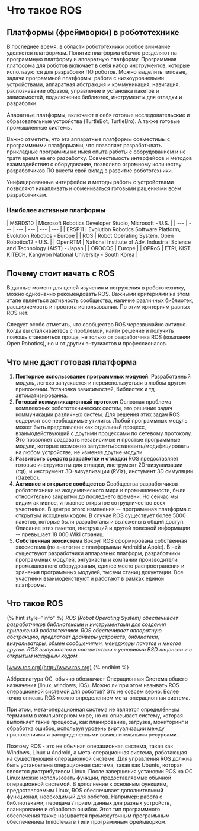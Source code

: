 # Что такое ROS

## Платформы \(фреймворки\) в робототехнике

В последнее время, в области робототехники особое внимание уделяется платформам. Понятие платформа обычно резделяют на программную платформу и аппаратную платформу. Программная платформа для роботов включает в себя набор инструментов, которые используются для разработки ПО роботов. Можно выделить типовые, задачи программной платформы: работа с низкоуровневыми устройствами, аппаратная абстракция и коммуникация, навигация, распознавание образов, управление и установка пакетов и зависимостей, подключение библиотек, инструменты для отладки и разработки.

Апаратные платформы, включают в себя готовые исследовательские и образовательные устройства \(TurtleBot, TurtleBro\). А также готовые промышленные системы.

Важно отметить, что эта аппаратные платформы совместимы с программными платформами, что позволяет разрабатывать прикладные программы не имея опыта работы с оборудованием и не тратя время на его разработку. Совместимость интерфейсов и методов взаимодействия с оборудование, позволило огромному количеству разработчиков ПО внести свой вклад в развитие робототехники.

Унифицированные интерфейсы и методы работы с устройствами позволяют накапливать и обмениваться готовыми рашениями всем разработчикам.

### Наиболее активные платформы

| MSRDS10 | Microsoft Robotics Developer Studio, Microsoft - U.S. |
| --- | --- | --- | --- | --- | --- |
| ERSP11 | Evolution Robotics Software Platform, Evolution Robotics - Europe |
| ROS | Robot Operating System, Open Robotics12 - U.S. |
| OpenRTM | National Institute of Adv. Industrial Science and Technology \(AIST\) - Japan |
| OROCOS | Europe |
| OPRoS | ETRI, KIST, KITECH, Kangwon National University - South Korea |

## Почему стоит начать с ROS

В данные момент для целей изучения и погружения в робототехнику, можно однозначно рекомендовать ROS. Важными критериями на этом этапе являеться активность сообщества, наличие различных библиотек, расширяемость и простота использования. По этим критериям равных ROS нет.

Следует особо отметить, что сообщество ROS черезвычайно активно. Когда вы сталкиваетесь с проблемой, найти решение и получить помощь становиться проще, не только от разработчика ROS \(компании Open Robotics\), но и от других энтузиастов и профессионалов.

## Что мне даст готовая платформа

1. **Повторное использование программных модулей**.  Разработанный модуль, легхко запускается и переиспользуеться в любом другом приложении. Установка зависимостей, библиотек и тд автоматизированна.
2. **Готовый коммуникационный протокол**  Основная проблема комплексных робототехнических систем, это решение задач коммуникации различных систем. Для решения этих задач ROS содержит все необходимые утилиты. Любой программных модуль может быть представленн как отдельный процесс, взаимодействующий с другими процессами по сетевому протоколу. Это позволяет создавать независимые и простые программные модули, которые возможно запустить/остановить/модифицировать на любом устройстве, не изменяя другие модули.
3. **Развитость средств разработки и отладки**  ROS предоставляет готовые инструменты для отладки, инструмент 2D-визуализации \(rqt\), и инструмент 3D-визуализации \(RViz\), инстумент 3D симуляции \(Gazebo\).  
4. **Активное и открытое сообщество** Сообщества разработчиков робототехники из академического мира и промышленности, были относительно закрытми до последнего времени. Но сейчас мы видим активное, и главное открытое сотрудничество всех участников. В центре этого изменения -- программная платформа с открытым исходным кодом. В случае ROS существует более 5000 пакетов, которые были разработаны и выложены в общий доступ. Описание этих пакетов, инструкций и другой полезной информации -- превышает 18 000 Wiki страниц.  
5. **Собственная экосистема** Вокруг ROS сформирована собственная экосистема \(по аналогии с платформами Android и Apple\). В ней существуют разработчики аппаратных платформ, разработчики программных модулей, энтузиасты и компании производители промышленного оборудования, единое место распространения и хранения программных модулей, тысячи станиц докунтации. Все участники взаимодействуют и работают в рамках единой платформы.

## Что такое ROS

{% hint style="info" %}
_ROS \(Robot Operating System\) обеспечивает разработчиков библиотеками и инструментами для создания приложений робототехники. ROS обеспечивает аппаратную абстракцию, предлагает драйверы устройств, библиотеки, визуализаторы, обмен сообщениями, менеджеры пакетов и многое другое. ROS выпускается в соответствии с условиями BSD лицензии и с открытым исходным кодом._

[www.ros.org](http://www.ros.org)
{% endhint %}

Аббревиатура ОС, обычно обозначает Операционная Система общего назначения \(linux, windows, iOS\). Можно ли при этом называть ROS операционной системой для роботов? Это не совсем верно. Более точно описать ROS можно определением мета-операционная система.

При этом, мета-операционная система не является определённым термином в компьютерном мире, но он описывает систему, которая выполняет такие процессы, как планирование, загрузка, мониторинг и обработка ошибок, используя уровень виртуализации между приложениями и распределенными вычислительными ресурсами.

Поэтому ROS - это не обычная операционная система, такая как Windows, Linux и Android, а мета-операционная система, работающая на существующей операционной системе. Для управления ROS должна быть установлена операционная система, такая как Ubuntu, которая является дистрибутивом Linux. После завершения установки ROS на OC Linux можно использовать функции, предоставляемые обычной операционной системой. В дополнение к основным функциям, предоставляемым Linux, ROS обеспечивает дополнительный функционал, необходимый для роботов. Например: работа с библиотеками, передача / прием данных для разных устройств, планирование и обработка ошибок. Этот тип программного обеспечения также называется промежуточным программным обеспечением \(middleware \) или программным фреймворком.


